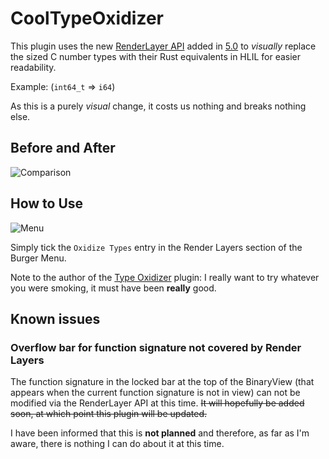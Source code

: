 # CoolTypeOxidizer

This plugin uses the new [RenderLayer API](https://api.binary.ninja/binaryninja.renderlayer-module.html#binaryninja.renderlayer.RenderLayer) added in [5.0](https://binary.ninja/2025/04/23/5.0-gallifrey.html) to *visually* replace the sized C number types with their Rust equivalents in HLIL for easier readability.

Example: (`int64_t` => `i64`)

As this is a purely *visual* change, it costs us nothing and breaks nothing else.

## Before and After

![Comparison](https://github.com/user-attachments/assets/b14d0865-df41-418c-b724-4490d162c0ec)

## How to Use

![Menu](https://github.com/user-attachments/assets/9536ea90-45fc-4c6b-9bcc-546dad3d6c0b)

Simply tick the `Oxidize Types` entry in the Render Layers section of the Burger Menu.

Note to the author of the [Type Oxidizer](https://github.com/austinzwile/TypeOxidizer) plugin:
I really want to try whatever you were smoking, it must have been **really** good.

## Known issues

### Overflow bar for function signature not covered by Render Layers
The function signature in the locked bar at the top of the BinaryView (that appears when the current function signature is not in view) can not be modified via the RenderLayer API at this time. ~~It will hopefully be added soon, at which point this plugin will be updated.~~

I have been informed that this is **not planned** and therefore, as far as I'm aware, there is nothing I can do about it at this time.

